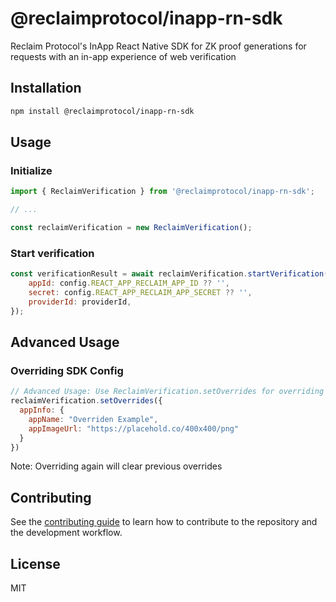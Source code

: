# @reclaimprotocol/inapp-rn-sdk

Reclaim Protocol's InApp React Native SDK for ZK proof generations for requests with an in-app experience of web verification

## Installation

```sh
npm install @reclaimprotocol/inapp-rn-sdk
```

## Usage

### Initialize

```js
import { ReclaimVerification } from '@reclaimprotocol/inapp-rn-sdk';

// ...

const reclaimVerification = new ReclaimVerification();
```

### Start verification

```js
const verificationResult = await reclaimVerification.startVerification({
    appId: config.REACT_APP_RECLAIM_APP_ID ?? '',
    secret: config.REACT_APP_RECLAIM_APP_SECRET ?? '',
    providerId: providerId,
});
```

## Advanced Usage

### Overriding SDK Config

```js
// Advanced Usage: Use ReclaimVerification.setOverrides for overriding sdk
reclaimVerification.setOverrides({
  appInfo: {
    appName: "Overriden Example",
    appImageUrl: "https://placehold.co/400x400/png"
  }
})
```

Note: Overriding again will clear previous overrides

## Contributing

See the [contributing guide](CONTRIBUTING.md) to learn how to contribute to the repository and the development workflow.

## License

MIT
